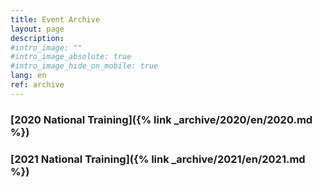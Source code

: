 ```yaml
---
title: Event Archive
layout: page
description:
#intro_image: ""
#intro_image_absolute: true
#intro_image_hide_on_mobile: true
lang: en
ref: archive
---
```



### [2020 National Training]({% link _archive/2020/en/2020.md %})
### [2021 National Training]({% link _archive/2021/en/2021.md %})
